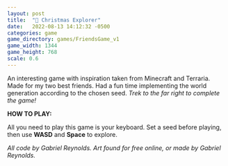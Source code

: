```yaml
---
layout: post
title:  "🎄 Christmas Explorer"
date:   2022-08-13 14:12:32 -0500
categories: game
game_directory: games/FriendsGame_v1
game_width: 1344
game_height: 768
scale: 0.6
---
```

An interesting game with inspiration taken from Minecraft and Terraria. Made for my two best friends. Had a fun time implementing the world generation according to the chosen seed.
*Trek to the far right to complete the game!*


**HOW TO PLAY:**

All you need to play this game is your keyboard. Set a seed before playing, then use **WASD** and **Space** to explore. 

*All code by Gabriel Reynolds. Art found for free online, or made by Gabriel Reynolds.*